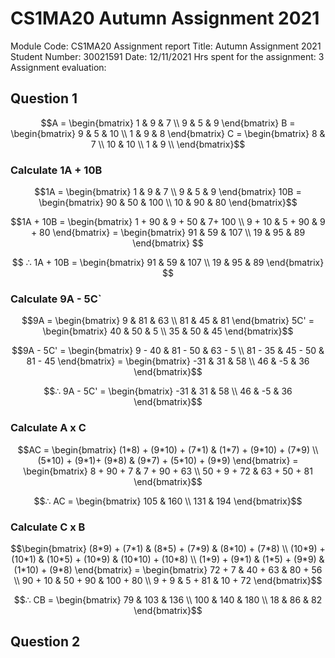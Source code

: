 # CS1MA20 Autumn Assignment 2021
Module Code:                  CS1MA20
Assignment report Title:      Autumn Assignment 2021
Student Number:               30021591
Date:                         12/11/2021
Hrs spent for the assignment: 3
Assignment evaluation:        


## Question 1

```math
A  = 
\begin{bmatrix}
      1 & 9 & 7 \\
      9 & 5 & 9
\end{bmatrix}

B  = 
\begin{bmatrix}
      9 & 5 & 10 \\
      1 & 9 & 8
\end{bmatrix}

C  = 
\begin{bmatrix}
      8 & 7 \\
      10 & 10 \\
      1 & 9 \\
\end{bmatrix}
```

### Calculate 1A + 10B


```math
1A  = 
\begin{bmatrix}
      1 & 9 & 7 \\
      9 & 5 & 9
\end{bmatrix}
     
10B  = 
\begin{bmatrix}
      90 & 50 & 100 \\
      10 & 90 & 80
\end{bmatrix}
```

```math
1A + 10B  = 
\begin{bmatrix}
      1 + 90 & 9 + 50 & 7+ 100 \\
      9 + 10 & 5 + 90 & 9 + 80
\end{bmatrix}
= 
\begin{bmatrix}
      91 & 59 & 107 \\
      19 & 95 & 89
\end{bmatrix}

```
```math

∴ 1A + 10B  = 

\begin{bmatrix}
      91 & 59 & 107 \\
      19 & 95 & 89
\end{bmatrix}

```

### Calculate 9A - 5C`

```math
9A  = 
\begin{bmatrix}
      9 & 81 & 63 \\
      81 & 45 & 81
\end{bmatrix}
 
5C'  = 
\begin{bmatrix}
      40 & 50 & 5 \\
      35 & 50 & 45
\end{bmatrix}
```

```math
9A - 5C' = 

\begin{bmatrix}
      9 - 40 & 81 - 50 & 63 - 5 \\
      81 - 35 & 45 - 50 & 81 - 45
\end{bmatrix}
=
\begin{bmatrix}
      -31 & 31 & 58 \\
      46 & -5 & 36
\end{bmatrix}
```

```math
∴ 9A - 5C' = 
\begin{bmatrix}
      -31 & 31 & 58 \\
      46 & -5 & 36
\end{bmatrix}
```
### Calculate A x C 

```math
AC = 
\begin{bmatrix}
      (1*8) + (9*10) + (7*1) & (1*7) + (9*10) + (7*9) \\
      (5*10) + (9*1)+ (9*8) & (9*7) + (5*10) + (9*9)  
\end{bmatrix}
= 
\begin{bmatrix}
      8 + 90 + 7 & 7 + 90 + 63 \\
      50 + 9 + 72 & 63 + 50 + 81  
\end{bmatrix}
```
```math
∴ AC = 
\begin{bmatrix}
      105 & 160 \\
      131 & 194  
\end{bmatrix}
```

### Calculate C x B

```math
\begin{bmatrix}
      (8*9) + (7*1) & (8*5) + (7*9) & (8*10) + (7*8) \\
      (10*9) + (10*1) & (10*5) + (10*9) & (10*10) + (10*8) \\
      (1*9) + (9*1) & (1*5) + (9*9) & (1*10) + (9*8)
\end{bmatrix}
= 
\begin{bmatrix}
      72 + 7 & 40 + 63 & 80 + 56 \\
      90 + 10 & 50 + 90 & 100 + 80 \\
      9 + 9 & 5 + 81 & 10 + 72
\end{bmatrix}
```
```math
∴ CB = 
\begin{bmatrix}
      79 & 103 & 136 \\
      100 & 140 & 180 \\
      18 & 86 & 82
\end{bmatrix}
```

## Question 2


